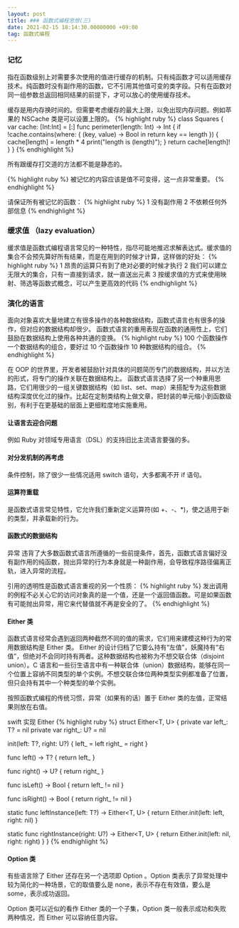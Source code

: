 ```yaml
---
layout: post
title: ### 函数式编程思想(三)
date: 2021-02-15 18:14:30.00000000 +09:00
tag: 函数式编程
---
```

### 记忆
指在函数级别上对需要多次使用的值进行缓存的机制。只有纯函数才可以适用缓存技术。纯函数时没有副作用的函数，它不引用其他值可变的类字段。只有在函数对同一组参数总返回相同结果的前提下，才可以放心的使用缓存技术。

缓存是用内存换时间的。但需要考虑缓存的最大上限，以免出现内存问题。例如苹果的 NSCache 类是可以设置上限的。
{% highlight ruby %}
class Squares {
  var cache: [Int:Int] = [:]
  func perimeter(length: Int) -> Int {
    if !cache.contains(where: { (key, value) -> Bool in
      return key == length
    }) {
      cache[length] = length * 4
      print("length is \(length)");
    }
    return cache[length]!
  }
}
{% endhighlight %}

所有跟缓存打交道的方法都不能是静态的。

{% highlight ruby %}
被记忆的内容应该是值不可变得，这一点非常重要。
{% endhighlight %}

请保证所有被记忆的函数：
{% highlight ruby %}
1 没有副作用
2 不依赖任何外部信息
{% endhighlight %}


### 缓求值 （lazy evaluation）
缓求值是函数式编程语言常见的一种特性，指尽可能地推迟求解表达式。缓求值的集合不会预先算好所有结果，而是在用到的时候才计算，这样做的好处：
{% highlight ruby %}
1 昂贵的运算只有到了绝对必要的时候才执行
2 我们可以建立无限大的集合，只有一直接到请求，就一直送出元素
3 按缓求值的方式来使用映射、筛选等函数式概念，可以产生更高效的代码
{% endhighlight %}


### 演化的语言
面向对象喜欢大量地建立有很多操作的各种数据结构，函数式语言也有很多的操作，但对应的数据结构却很少。
函数式语言的重用表现在函数的通用性上，它们鼓励在数据结构上使用各种共通的变换。
{% highlight ruby %}
100 个函数操作一个数据结构的组合，要好过 10 个函数操作 10 种数据结构的组合。
{% endhighlight %}

在 OOP 的世界里，开发者被鼓励针对具体的问题简历专门的数据结构，并以方法的形式，将专门的操作关联在数据结构上。
函数式语言选择了另一个种重用思路，它们用很少的一组关键数据结构（如 list、set、map）来搭配专为这些数据结构深度优化过的操作。比起在定制类结构上做文章，把封装的单元缩小到函数级别，有利于在更基础的层面上更细粒度地实施重用。

#### 让语言去迎合问题
例如 Ruby 对领域专用语言（DSL）的支持旧比主流语言要强的多。

#### 对分发机制的再考虑
条件控制，除了很少一些情况适用 switch 语句，大多都离不开 if 语句。

#### 运算符重载
是函数式语言常见特性，它允许我们重新定义运算符(如 +、-、*)，使之适用于新的类型，并承载新的行为。

#### 函数式的数据结构
异常 违背了大多数函数式语言所遵循的一些前提条件，首先，函数式语言偏好没有副作用的纯函数，抛出异常的行为本身就是一种副作用，会导致程序路径偏离正轨，进入异常的流程。

引用的透明性是函数式语言重视的另一个性质：
{% highlight ruby %}
发出调用的例程不必关心它的访问对象真的是一个值，还是一个返回值函数。可是如果函数有可能抛出异常，用它来代替值就不再是安全的了。
{% endhighlight %}

#### Either 类
函数式语言经常会遇到返回两种截然不同的值的需求，它们用来建模这种行为的常用数据结构是 Either 类。
Either 的设计归档了它要么持有“左值”，妖魔持有“右值”，但绝对不会同时持有两者。这种数据结构也被称为不想交联合体（disjoint union）。C 语言和一些衍生语言中有一种联合体（union）数据结构，能够在同一个位置上容纳不同类型的单个实例。不想交联合体位两种类型实例都准备了位置，但只会持有其中一个种类型的单个实例。

按照函数式编程的传统习惯，异常（如果有的话）置于 Either 类的左值，正常结果则放在右值。

swift 实现 Either
{% highlight ruby %}
struct Either<T, U> {
  private var left_: T? = nil
  private var right_: U? = nil
  
  init(left: T?, right: U?) {
    left_ = left
    right_ = right
  }
  
  func left() -> T? {
    return left_
  }
  
  func right() -> U? {
    return right_
  }
  
  func isLeft() -> Bool {
    return left_ != nil
  }
  
  func isRight() -> Bool {
    return right_ != nil
  }
  
  static func leftInstance(left: T?) -> Either<T, U> {
    return Either.init(left: left, right: nil)
  }
  
  static func rightInstance(right: U?) -> Either<T, U> {
    return Either.init(left: nil, right: right)
  }
}
{% endhighlight %}

#### Option 类
有些语言除了 Either 还存在另一个选项即 Option 。Option 类表示了异常处理中较为简化的一种场景，它的取值要么是 none，表示不存在有效值，要么是 some，表示成功返回。

Option 类可以近似的看作 Either 类的一个子集，Option 类一般表示成功和失败两种情况，而 Either 可以容纳任意内容。











